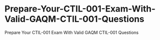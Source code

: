 # Prepare-Your-CTIL-001-Exam-With-Valid-GAQM-CTIL-001-Questions
Prepare Your CTIL-001 Exam With Valid GAQM CTIL-001 Questions
